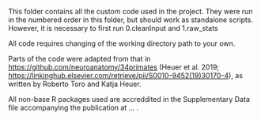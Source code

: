 This folder contains all the custom code used in the project. 
They were run in the numbered order in this folder, but should work as standalone scripts. 
However, it is necessary to first run 0.cleanInput and 1.raw_stats


All code requires changing of the working directory path to your own.

Parts of the code were adapted from that in https://github.com/neuroanatomy/34primates (Heuer et al. 2019; https://linkinghub.elsevier.com/retrieve/pii/S0010-9452(19)30170-4), as written by Roberto Toro and Katja Heuer.

All non-base R packages used are accreddited in the Supplementary Data file accompanying the publication at ... .
